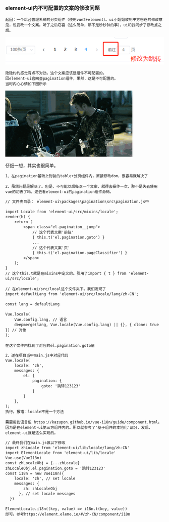 ### element-ui内不可配置的文案的修改问题

    起因：一个后台管理系统的分页组件（使用vue2+element）。ui小姐姐收到甲方爸爸的修改意见，说要改一个文案。听了之后窃喜（这么简单，那不是秒秒钟的事），ui和我同步了修改点之后。
![](./../images/jump.png)

    隐隐约约感觉有点不对劲。这个文案应该是组件不可配置的。
    回element-ui官网查pagination组件，果然，这是不可配置的。
    当时内心心情如下图所示

![雷佳音。我尼玛](./../images/nima.gif)

仔细一想，其实也很简单。

```
1、在pagination基础上封装的table+分页组件内，直接修改dom，很容易就解决了

2、虽然问题是解决了。但是，不可能以后每改一个文案，就得去操作一次，那不是失去使用vue的初衷了吗，遂去看element-ui的pagination组件源码。
```

```
// 文件夹目录： element-ui\packages\pagination\src\pagination.js中

import Locale from 'element-ui/src/mixins/locale';
render(h) {
    return (
        <span class="el-pagination__jump">
            // 这个代表文案'前往'
            { this.t('el.pagination.goto') }
            ...
            // 这个代表文案'页'
            { this.t('el.pagination.pageClassifier') }
        </span>
    );
}
// 这个this.t就是在mixins中定义的。引用了import { t } from 'element-ui/src/locale';

// 在element-ui/src/local这个文件夹下。我们发现了
import defaultLang from 'element-ui/src/locale/lang/zh-CN';

const lang = defaultLang

Vue.locale(
    Vue.config.lang, // 语言
    deepmerge(lang, Vue.locale(Vue.config.lang) || {}, { clone: true }) // 对象
);

在这个文件内找到了对应的el.pagination.goto值
```

```
2、遂在项目当中main.js中对应代码
Vue.locale(
    locale: 'zh',
    messages: {
        el: {
            pagination: {
                goto: '跳转123123'
            }
        }
    }, 
);
执行。报错：locale不是一个方法

需要用到语言包 https://kazupon.github.io/vue-i18n/guide/component.html。因为是在element-ui第三方组件内的。所以就参考了'基于组件的本地化'部分，发现，element-ui就是这么实现的。

```

```
// 最终我们在main.js做以下修改
import zhLocale from 'element-ui/lib/locale/lang/zh-CN'
import ElementLocale from 'element-ui/lib/locale'
Vue.use(VueI18n)
const zhLocaleObj = {...zhLocale}
zhLocaleObj.el.pagination.goto = '跳转123123'
const i18n = new VueI18n({
    locale: 'zh', // set locale
    messages: {
        zh: zhLocaleObj
      }, // set locale messages
  })
  
ElementLocale.i18n((key, value) => i18n.t(key, value))
即可。参考https://element.eleme.io/#/zh-CN/component/i18n
```